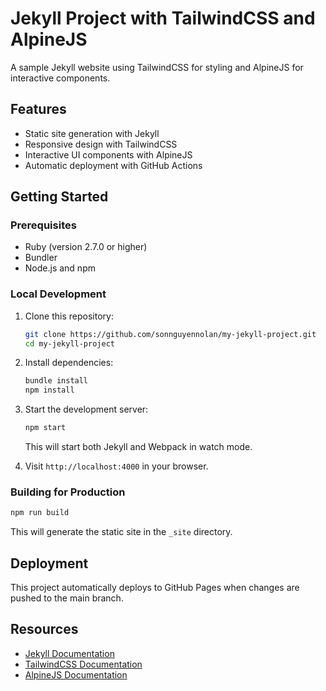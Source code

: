 # Jekyll Project with TailwindCSS and AlpineJS

A sample Jekyll website using TailwindCSS for styling and AlpineJS for interactive components.

## Features

- Static site generation with Jekyll
- Responsive design with TailwindCSS
- Interactive UI components with AlpineJS
- Automatic deployment with GitHub Actions

## Getting Started

### Prerequisites

- Ruby (version 2.7.0 or higher)
- Bundler
- Node.js and npm

### Local Development

1. Clone this repository:
   ```bash
   git clone https://github.com/sonnguyennolan/my-jekyll-project.git
   cd my-jekyll-project
   ```

2. Install dependencies:
   ```bash
   bundle install
   npm install
   ```

3. Start the development server:
   ```bash
   npm start
   ```
   This will start both Jekyll and Webpack in watch mode.

4. Visit `http://localhost:4000` in your browser.

### Building for Production

```bash
npm run build
```

This will generate the static site in the `_site` directory.

## Deployment

This project automatically deploys to GitHub Pages when changes are pushed to the main branch.

## Resources

- [Jekyll Documentation](https://jekyllrb.com/docs/)
- [TailwindCSS Documentation](https://tailwindcss.com/docs)
- [AlpineJS Documentation](https://alpinejs.dev/start-here)
